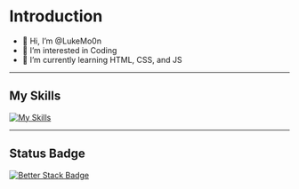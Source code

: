 # Introduction

- 👋 Hi, I’m @LukeMo0n
- 👀 I’m interested in Coding
- 🌱 I’m currently learning HTML, CSS, and JS

---

## My Skills

[![My Skills](https://skillicons.dev/icons?i=html,css,js,github,java,nodejs&theme=dark&perline=3)](https://skillicons.dev)

---

## Status Badge

[![Better Stack Badge](https://uptime.betterstack.com/status-badges/v3/monitor/10eor.svg)](https://uptime.betterstack.com/?utm_source=status_badge)
